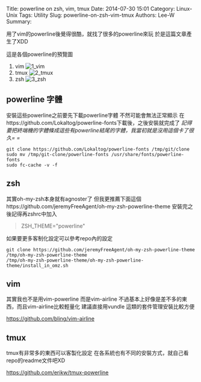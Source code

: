 Title: powerline on zsh, vim, tmux
Date: 2014-07-30 15:01
Category: Linux-Unix
Tags: Utility
Slug: powerline-on-zsh-vim-tmux
Authors: Lee-W
Summary: 


用了vim的powerline後覺得很酷，就找了很多的powerline來玩
於是這篇文章產生了XDD

<!--more-->

這是各個powerline的預覽圖
1. vim
![1_vim](http://i.imgur.com/VTM4866.png)
2. tmux
![2_tmux](http://i.imgur.com/LLJ9xjk.png)
3. zsh
![3_zsh](http://i.imgur.com/tOvzhK3.png)


## powerline 字體
安裝這些powerline之前要先下載powerline字體
不然可能會無法正常顯示
在https://github.com/Lokaltog/powerline-fonts下載後，之後安裝就完成了
*記得要把終端機的字體條成這些有powerline結尾的字體，我當初就是沒用這個卡了很久= =*

```shell
git clone https://github.com/Lokaltog/powerline-fonts /tmp/git/clone
sudo mv /tmp/git-clone/powerline-fonts /usr/share/fonts/powerline-fonts
sudo fc-cache -v -f
```

## zsh
其實oh-my-zsh本身就有agnoster了
但我更推薦下面這個https://github.com/jeremyFreeAgent/oh-my-zsh-powerline-theme
安裝完之後記得再zshrc中加入
> ZSH_THEME="powerline"

如果要更多客制化設定可以參考repo內的設定

```shell
git clone https://github.com/jeremyFreeAgent/oh-my-zsh-powerline-theme /tmp/oh-my-zsh-powerline-theme
/tmp/oh-my-zsh-powerline-theme/oh-my-zsh-powerline-theme/install_in_omz.sh
```

## vim
其實我也不是用vim-powerline
而是vim-airline
不過基本上好像是差不多的東西，而且vim-airline比較輕量化
建議直接用vundle 這類的套件管理安裝比較方便

https://github.com/bling/vim-airline

## tmux
tmux有非常多的東西可以客製化設定
在各系統也有不同的安裝方式，就自己看repo的readme文件吧XD

https://github.com/erikw/tmux-powerline
